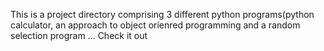  This is a project directory comprising 3 different python programs(python calculator, an approach to object orienred programming and a random selection program ...
 Check it out

